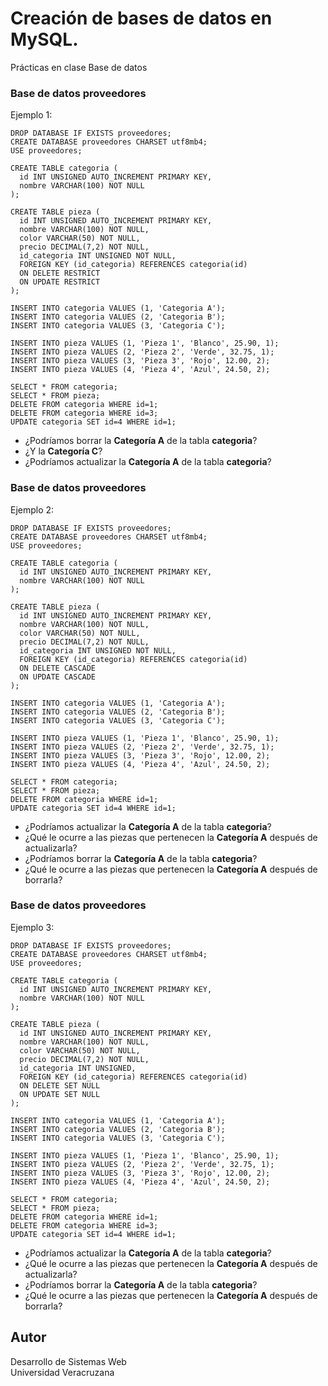 # Creación de bases de datos en MySQL.
Prácticas en clase Base de datos

### Base de datos proveedores
Ejemplo 1:
```
DROP DATABASE IF EXISTS proveedores;
CREATE DATABASE proveedores CHARSET utf8mb4;
USE proveedores;

CREATE TABLE categoria (
  id INT UNSIGNED AUTO_INCREMENT PRIMARY KEY,
  nombre VARCHAR(100) NOT NULL
);

CREATE TABLE pieza (
  id INT UNSIGNED AUTO_INCREMENT PRIMARY KEY,
  nombre VARCHAR(100) NOT NULL,
  color VARCHAR(50) NOT NULL,
  precio DECIMAL(7,2) NOT NULL,  
  id_categoria INT UNSIGNED NOT NULL,
  FOREIGN KEY (id_categoria) REFERENCES categoria(id)
  ON DELETE RESTRICT
  ON UPDATE RESTRICT
);

INSERT INTO categoria VALUES (1, 'Categoria A');
INSERT INTO categoria VALUES (2, 'Categoria B');
INSERT INTO categoria VALUES (3, 'Categoria C');

INSERT INTO pieza VALUES (1, 'Pieza 1', 'Blanco', 25.90, 1);
INSERT INTO pieza VALUES (2, 'Pieza 2', 'Verde', 32.75, 1);
INSERT INTO pieza VALUES (3, 'Pieza 3', 'Rojo', 12.00, 2);
INSERT INTO pieza VALUES (4, 'Pieza 4', 'Azul', 24.50, 2);

SELECT * FROM categoria;
SELECT * FROM pieza;
DELETE FROM categoria WHERE id=1;
DELETE FROM categoria WHERE id=3;
UPDATE categoria SET id=4 WHERE id=1;
```
+ ¿Podríamos borrar la **Categoría A** de la tabla **categoria**?
+ ¿Y la **Categoría C**?
+ ¿Podríamos actualizar la **Categoría A** de la tabla **categoria**?

### Base de datos proveedores
Ejemplo 2:
```
DROP DATABASE IF EXISTS proveedores;
CREATE DATABASE proveedores CHARSET utf8mb4;
USE proveedores;

CREATE TABLE categoria (
  id INT UNSIGNED AUTO_INCREMENT PRIMARY KEY,
  nombre VARCHAR(100) NOT NULL
);

CREATE TABLE pieza (
  id INT UNSIGNED AUTO_INCREMENT PRIMARY KEY,
  nombre VARCHAR(100) NOT NULL,
  color VARCHAR(50) NOT NULL,
  precio DECIMAL(7,2) NOT NULL,  
  id_categoria INT UNSIGNED NOT NULL,
  FOREIGN KEY (id_categoria) REFERENCES categoria(id)
  ON DELETE CASCADE
  ON UPDATE CASCADE
);

INSERT INTO categoria VALUES (1, 'Categoria A');
INSERT INTO categoria VALUES (2, 'Categoria B');
INSERT INTO categoria VALUES (3, 'Categoria C');

INSERT INTO pieza VALUES (1, 'Pieza 1', 'Blanco', 25.90, 1);
INSERT INTO pieza VALUES (2, 'Pieza 2', 'Verde', 32.75, 1);
INSERT INTO pieza VALUES (3, 'Pieza 3', 'Rojo', 12.00, 2);
INSERT INTO pieza VALUES (4, 'Pieza 4', 'Azul', 24.50, 2);

SELECT * FROM categoria;
SELECT * FROM pieza;
DELETE FROM categoria WHERE id=1;
UPDATE categoria SET id=4 WHERE id=1;
```
+ ¿Podríamos actualizar la **Categoría A** de la tabla **categoria**?
+ ¿Qué le ocurre a las piezas que pertenecen la **Categoría A** después de actualizarla?
+ ¿Podríamos borrar la **Categoría A** de la tabla **categoria**?
+ ¿Qué le ocurre a las piezas que pertenecen la **Categoría A** después de borrarla?

### Base de datos proveedores
Ejemplo 3:
```
DROP DATABASE IF EXISTS proveedores;
CREATE DATABASE proveedores CHARSET utf8mb4;
USE proveedores;

CREATE TABLE categoria (
  id INT UNSIGNED AUTO_INCREMENT PRIMARY KEY,
  nombre VARCHAR(100) NOT NULL
);

CREATE TABLE pieza (
  id INT UNSIGNED AUTO_INCREMENT PRIMARY KEY,
  nombre VARCHAR(100) NOT NULL,
  color VARCHAR(50) NOT NULL,
  precio DECIMAL(7,2) NOT NULL,  
  id_categoria INT UNSIGNED,
  FOREIGN KEY (id_categoria) REFERENCES categoria(id)
  ON DELETE SET NULL
  ON UPDATE SET NULL
);

INSERT INTO categoria VALUES (1, 'Categoria A');
INSERT INTO categoria VALUES (2, 'Categoria B');
INSERT INTO categoria VALUES (3, 'Categoria C');

INSERT INTO pieza VALUES (1, 'Pieza 1', 'Blanco', 25.90, 1);
INSERT INTO pieza VALUES (2, 'Pieza 2', 'Verde', 32.75, 1);
INSERT INTO pieza VALUES (3, 'Pieza 3', 'Rojo', 12.00, 2);
INSERT INTO pieza VALUES (4, 'Pieza 4', 'Azul', 24.50, 2);

SELECT * FROM categoria;
SELECT * FROM pieza;
DELETE FROM categoria WHERE id=1;
DELETE FROM categoria WHERE id=3;
UPDATE categoria SET id=4 WHERE id=1;
```
+ ¿Podríamos actualizar la **Categoría A** de la tabla **categoria**?
+ ¿Qué le ocurre a las piezas que pertenecen la **Categoría A** después de actualizarla?
+ ¿Podríamos borrar la **Categoría A** de la tabla **categoria**?
+ ¿Qué le ocurre a las piezas que pertenecen la **Categoría A** después de borrarla?

## Autor

Desarrollo de Sistemas Web  
Universidad Veracruzana

